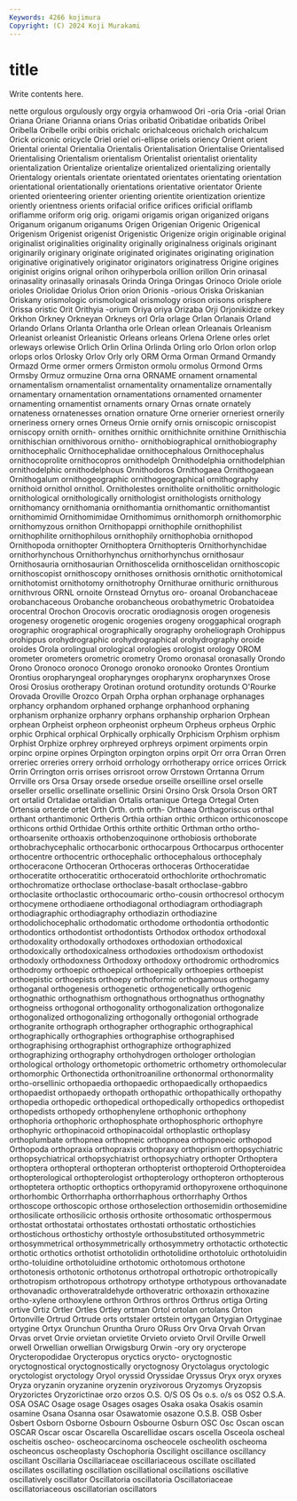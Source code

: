 ```yaml
---
Keywords: 4266 kojimura
Copyright: (C) 2024 Koji Murakami
---
```


# title

Write contents here.



nette orgulous orgulously orgy orgyia
orhamwood Ori -oria Oria -orial Orian Oriana Oriane Orianna orians
Orias oribatid Oribatidae oribatids Oribel Oribella Oribelle oribi oribis orichalc
orichalceous orichalch orichalcum Orick oriconic oricycle Oriel oriel ori-ellipse oriels
oriency Orient orient Oriental oriental Orientalia Orientalis Orientalisation Orientalise Orientalised
Orientalising Orientalism orientalism Orientalist orientalist orientality orientalization Orientalize orientalize orientalized
orientalizing orientally Orientalogy orientals orientate orientated orientates orientating orientation orientational
orientationally orientations orientative orientator Oriente oriented orienteering orienter orienting orientite
orientization orientize oriently orientness orients orifacial orifice orifices orificial oriflamb
oriflamme oriform orig orig. origami origamis origan origanized origans Origanum
origanum origanums Origen Origenian Origenic Origenical Origenism Origenist origenist Origenistic
Origenize origin originable original originalist originalities originality originally originalness originals
originant originarily originary originate originated originates originating origination originative originatively
originator originators originatress Origine origines originist origins orignal orihon orihyperbola
orillion orillon Orin orinasal orinasality orinasally orinasals Orinda Oringa Oringas
Orinoco Oriole oriole orioles Oriolidae Oriolus Orion orion Orionis -orious
Oriska Oriskanian Oriskany orismologic orismological orismology orison orisons orisphere Orissa
oristic Orit Orithyia -orium Oriya oriya Orizaba Orji Orjonikidze orkey
Orkhon Orkney Orkneyan Orkneys orl Orla orlage Orlan Orlanais Orland
Orlando Orlans Orlanta Orlantha orle Orlean orlean Orleanais Orleanism Orleanist
orleanist Orleanistic Orleans orleans Orlena Orlene orles orlet orleways orlewise
Orlich Orlin Orlina Orlinda Orling orlo Orlon orlon orlop orlops
orlos Orlosky Orlov Orly orly ORM Orma Orman Ormand Ormandy
Ormazd Orme ormer ormers Ormiston ormolu ormolus Ormond Orms Ormsby
Ormuz ormuzine Orna orna ORNAME ornament ornamental ornamentalism ornamentalist ornamentality
ornamentalize ornamentally ornamentary ornamentation ornamentations ornamented ornamenter ornamenting ornamentist ornaments
ornary Ornas ornate ornately ornateness ornatenesses ornation ornature Orne ornerier
orneriest ornerily orneriness ornery ornes Orneus Ornie ornify ornis orniscopic
orniscopist orniscopy ornith ornith- ornithes ornithic ornithichnite ornithine Ornithischia ornithischian
ornithivorous ornitho- ornithobiographical ornithobiography ornithocephalic Ornithocephalidae ornithocephalous Ornithocephalus ornithocoprolite ornithocopros
ornithodelph Ornithodelphia ornithodelphian ornithodelphic ornithodelphous Ornithodoros Ornithogaea Ornithogaean Ornithogalum ornithogeographic
ornithogeographical ornithography ornithoid ornithol ornithol. Ornitholestes ornitholite ornitholitic ornithologic ornithological
ornithologically ornithologist ornithologists ornithology ornithomancy ornithomania ornithomantia ornithomantic ornithomantist ornithomimid
Ornithomimidae Ornithomimus ornithomorph ornithomorphic ornithomyzous ornithon Ornithopappi ornithophile ornithophilist ornithophilite
ornithophilous ornithophily ornithophobia ornithopod Ornithopoda ornithopter Ornithoptera Ornithopteris Ornithorhynchidae ornithorhynchous
Ornithorhynchus ornithorhynchus ornithosaur Ornithosauria ornithosaurian Ornithoscelida ornithoscelidan ornithoscopic ornithoscopist ornithoscopy
ornithoses ornithosis ornithotic ornithotomical ornithotomist ornithotomy ornithotrophy Ornithurae ornithuric ornithurous
ornithvrous ORNL ornoite Ornstead Ornytus oro- oroanal Orobanchaceae orobanchaceous Orobanche
orobancheous orobathymetric Orobatoidea orocentral Orochon Orocovis orocratic orodiagnosis orogen orogenesis
orogenesy orogenetic orogenic orogenies orogeny oroggaphical orograph orographic orographical orographically
orography oroheliograph Orohippus orohippus orohydrographic orohydrographical orohydrography oroide oroides Orola
orolingual orological orologies orologist orology OROM orometer orometers orometric orometry
Oromo oronasal oronasally Orondo Orono Oronoco oronoco Oronogo oronoko oronooko
Orontes Orontium Orontius oropharyngeal oropharynges oropharynx oropharynxes Orose Orosi Orosius
orotherapy Orotinan orotund orotundity orotunds O'Rourke Orovada Oroville Orozco Orpah
Orpha orphan orphanage orphanages orphancy orphandom orphaned orphange orphanhood orphaning
orphanism orphanize orphanry orphans orphanship orpharion Orphean orphean Orpheist orpheon
orpheonist orpheum Orpheus orpheus Orphic orphic Orphical orphical Orphically orphically
Orphicism Orphism orphism Orphist Orphize orphrey orphreyed orphreys orpiment orpiments
orpin orpinc orpine orpines Orpington orpington orpins orpit Orr orra
Orran Orren orreriec orreries orrery orrhoid orrhology orrhotherapy orrice orrices
Orrick Orrin Orrington orris orrises orrisroot orrow Orrstown Orrtanna Orrum
Orrville ors Orsa Orsay orsede orsedue orseille orseilline orsel orselle
orseller orsellic orsellinate orsellinic Orsini Orsino Orsk Orsola Orson ORT
ort ortalid Ortalidae ortalidian Ortalis ortanique Ortega Ortegal Orten Ortensia
orterde ortet Orth Orth. orth orth- Orthaea Orthagoriscus orthal orthant
orthantimonic Ortheris Orthia orthian orthic orthicon orthiconoscope orthicons orthid Orthidae
Orthis orthite orthitic Orthman ortho ortho- orthoarsenite orthoaxis orthobenzoquinone orthobiosis
orthoborate orthobrachycephalic orthocarbonic orthocarpous Orthocarpus orthocenter orthocentre orthocentric orthocephalic orthocephalous
orthocephaly orthoceracone Orthoceran Orthoceras orthoceras Orthoceratidae orthoceratite orthoceratitic orthoceratoid orthochlorite
orthochromatic orthochromatize orthoclase orthoclase-basalt orthoclase-gabbro orthoclasite orthoclastic orthocoumaric ortho-cousin orthocresol
orthocym orthocymene orthodiaene orthodiagonal orthodiagram orthodiagraph orthodiagraphic orthodiagraphy orthodiazin orthodiazine
orthodolichocephalic orthodomatic orthodome orthodontia orthodontic orthodontics orthodontist orthodontists Orthodox orthodox
orthodoxal orthodoxality orthodoxally orthodoxes orthodoxian orthodoxical orthodoxically orthodoxicalness orthodoxies orthodoxism
orthodoxist orthodoxly orthodoxness Orthodoxy orthodoxy orthodromic orthodromics orthodromy orthoepic orthoepical
orthoepically orthoepies orthoepist orthoepistic orthoepists orthoepy orthoformic orthogamous orthogamy orthoganal
orthogenesis orthogenetic orthogenetically orthogenic orthognathic orthognathism orthognathous orthognathus orthognathy orthogneiss
orthogonal orthogonality orthogonalization orthogonalize orthogonalized orthogonalizing orthogonally orthogonial orthograde orthogranite
orthograph orthographer orthographic orthographical orthographically orthographies orthographise orthographised orthographising orthographist
orthographize orthographized orthographizing orthography orthohydrogen orthologer orthologian orthological orthology orthometopic
orthometric orthometry orthomolecular orthomorphic Orthonectida orthonitroaniline orthonormal orthonormality ortho-orsellinic orthopaedia
orthopaedic orthopaedically orthopaedics orthopaedist orthopaedy orthopath orthopathic orthopathically orthopathy orthopedia
orthopedic orthopedical orthopedically orthopedics orthopedist orthopedists orthopedy orthophenylene orthophonic orthophony
orthophoria orthophoric orthophosphate orthophosphoric orthophyre orthophyric orthopinacoid orthopinacoidal orthoplastic orthoplasy
orthoplumbate orthopnea orthopneic orthopnoea orthopnoeic orthopod Orthopoda orthopraxia orthopraxis orthopraxy
orthoprism orthopsychiatric orthopsychiatrical orthopsychiatrist orthopsychiatry orthopter Orthoptera orthoptera orthopteral orthopteran
orthopterist orthopteroid Orthopteroidea orthopterological orthopterologist orthopterology orthopteron orthopterous orthoptetera orthoptic
orthoptics orthopyramid orthopyroxene orthoquinone orthorhombic Orthorrhapha orthorrhaphous orthorrhaphy Orthos orthoscope
orthoscopic orthose orthoselection orthosemidin orthosemidine orthosilicate orthosilicic orthosis orthosite orthosomatic
orthospermous orthostat orthostatai orthostates orthostati orthostatic orthostichies orthostichous orthostichy orthostyle
orthosubstituted orthosymmetric orthosymmetrical orthosymmetrically orthosymmetry orthotactic orthotectic orthotic orthotics orthotist
orthotolidin orthotolidine orthotoluic orthotoluidin ortho-toluidine orthotoluidine orthotomic orthotomous orthotone orthotonesis
orthotonic orthotonus orthotropal orthotropic orthotropically orthotropism orthotropous orthotropy orthotype orthotypous
orthovanadate orthovanadic orthoveratraldehyde orthoveratric orthoxazin orthoxazine ortho-xylene orthoxylene orthron Orthros
orthros Orthrus ortiga Orting ortive Ortiz Ortler Ortles Ortley ortman
Ortol ortolan ortolans Orton Ortonville Ortrud Ortrude orts ortstaler ortstein
ortygan Ortygian Ortyginae ortygine Ortyx Orunchun Oruntha Oruro ORuss Orv
Orva Orvah Orvan Orvas orvet Orvie orvietan orvietite Orvieto orvieto
Orvil Orville Orwell orwell Orwellian orwellian Orwigsburg Orwin -ory ory
orycterope Orycteropodidae Orycteropus oryctics orycto- oryctognostic oryctognostical oryctognostically oryctognosy Oryctolagus
oryctologic oryctologist oryctology Oryol oryssid Oryssidae Oryssus Oryx oryx oryxes
Oryza oryzanin oryzanine oryzenin oryzivorous Oryzomys Oryzopsis Oryzorictes Oryzorictinae orzo
orzos O.S. O/S OS Os o.s. o/s os OS2 O.S.A.
OSA OSAC Osage osage Osages osages Osaka osaka Osakis osamin
osamine Osana Osanna osar Osawatomie osazone O.S.B. OSB Osber Osbert
Osborn Osborne Osbourn Osbourne Osburn OSC Osc Oscan oscan OSCAR
Oscar oscar Oscarella Oscarellidae oscars oscella Osceola oscheal oscheitis oscheo-
oscheocarcinoma oscheocele oscheolith oscheoma oscheoncus oscheoplasty Oschophoria Oscilight oscillance oscillancy
oscillant Oscillaria Oscillariaceae oscillariaceous oscillate oscillated oscillates oscillating oscillation oscillational
oscillations oscillative oscillatively oscillator Oscillatoria oscillatoria Oscillatoriaceae oscillatoriaceous oscillatorian oscillators
